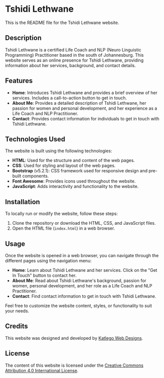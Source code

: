 # Tshidi Lethwane

This is the README file for the Tshidi Lethwane website.

## Description

Tshidi Lethwane is a certified Life Coach and NLP (Neuro Linguistic Programming) Practitioner based in the south of Johannesburg. This website serves as an online presence for Tshidi Lethwane, providing information about her services, background, and contact details.

## Features

- **Home**: Introduces Tshidi Lethwane and provides a brief overview of her services. Includes a call-to-action button to get in touch.
- **About Me**: Provides a detailed description of Tshidi Lethwane, her passion for women and personal development, and her experience as a Life Coach and NLP Practitioner.
- **Contact**: Provides contact information for individuals to get in touch with Tshidi Lethwane.

## Technologies Used

The website is built using the following technologies:

- **HTML**: Used for the structure and content of the web pages.
- **CSS**: Used for styling and layout of the web pages.
- **Bootstrap** (v5.2.1): CSS framework used for responsive design and pre-built components.
- **Font Awesome**: Provides icons used throughout the website.
- **JavaScript**: Adds interactivity and functionality to the website.

## Installation

To locally run or modify the website, follow these steps:

1. Clone the repository or download the HTML, CSS, and JavaScript files.
2. Open the HTML file (`index.html`) in a web browser.

## Usage

Once the website is opened in a web browser, you can navigate through the different pages using the navigation menu:

- **Home**: Learn about Tshidi Lethwane and her services. Click on the "Get In Touch" button to contact her.
- **About Me**: Read about Tshidi Lethwane's background, passion for women, personal development, and her role as a Life Coach and NLP Practitioner.
- **Contact**: Find contact information to get in touch with Tshidi Lethwane.

Feel free to customize the website content, styles, or functionality to suit your needs.

## Credits

This website was designed and developed by [Katlego Web Designs](http://katlegowebdesigns.co.za).

## License

The content of this website is licensed under the [Creative Commons Attribution 4.0 International License](https://creativecommons.org/licenses/by/4.0/).